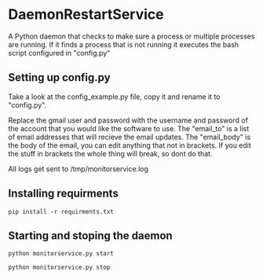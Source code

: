 # DaemonRestartService

A Python daemon that checks to make sure a process or multiple processes are running. If it finds a process that is not running it executes the bash script configured in "config.py"


## Setting up config.py

Take a look at the config_example.py file, copy it and rename it to "config.py". 

Replace the gmail user and password with the username and password of the account that you would like the software to use. The "email_to" is a list of email addresses that will recieve the email updates. The "email_body" is the body of the email, you can edit anything that not in brackets. If you edit the stuff in brackets the whole thing will break, so dont do that.

All logs get sent to /tmp/monitorservice.log

## Installing requirments

    pip install -r requirments.txt

## Starting and stoping the daemon

    python monitorservice.py start

    python monitorservice.py stop
